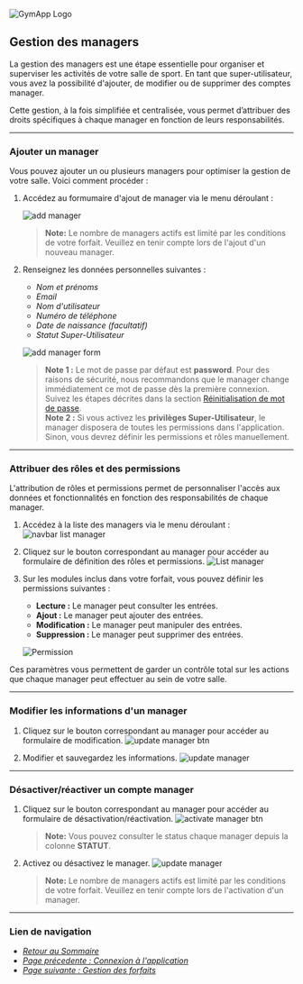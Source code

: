 ![GymApp Logo](/images/logo_md.png "GymApp Logo")

## Gestion des managers

La gestion des managers est une étape essentielle pour organiser et superviser les activités de votre salle de sport. En tant que super-utilisateur, vous avez la possibilité d'ajouter, de modifier ou de supprimer des comptes manager.

Cette gestion, à la fois simplifiée et centralisée, vous permet d’attribuer des droits spécifiques à chaque manager en fonction de leurs responsabilités.

---

### Ajouter un manager

Vous pouvez ajouter un ou plusieurs managers pour optimiser la gestion de votre salle. Voici comment procéder :  
1. Accédez au formumaire d'ajout de manager via le menu déroulant :  
   
   ![add manager](/images/screenshots/manager/nav_add_manager.png "add manager")

   > **Note:**  Le nombre de managers actifs est limité par les conditions de votre forfait. Veuillez en tenir compte lors de l'ajout d'un nouveau manager.

2. Renseignez les données personnelles suivantes :  
   - _Nom et prénoms_  
   - _Email_  
   - _Nom d'utilisateur_  
   - _Numéro de téléphone_  
   - _Date de naissance (facultatif)_  
   - _Statut Super-Utilisateur_

   ![add manager form](/images/screenshots/manager/add_manager_form.png "add manager form")

   > **Note 1 :** Le mot de passe par défaut est **password**. Pour des raisons de sécurité, nous recommandons que le manager change immédiatement ce mot de passe dès la première connexion. Suivez les étapes décrites dans la section [Réinitialisation de mot de passe](login.md#2---réinitialisation-de-mot-de-passe).  
   > **Note 2 :** Si vous activez les **privilèges Super-Utilisateur**, le manager disposera de toutes les permissions dans l'application. Sinon, vous devrez définir les permissions et rôles manuellement.

---

### Attribuer des rôles et des permissions

L'attribution de rôles et permissions permet de personnaliser l'accès aux données et fonctionnalités en fonction des responsabilités de chaque manager.

1. Accédez à la liste des managers via le menu déroulant :  
    ![navbar list manager](/images/screenshots/manager/nav_list_manager.png "navbar list manager")  


2. Cliquez sur le bouton correspondant au manager pour accéder au formulaire de définition des rôles et permissions. 
    ![List manager](/images/screenshots/manager/list_manager.png "List manager")  

3. Sur les modules inclus dans votre forfait, vous pouvez définir les permissions suivantes :  

   - **Lecture :** Le manager peut consulter les entrées.  
   - **Ajout :** Le manager peut ajouter des entrées.  
   - **Modification :** Le manager peut manipuler des entrées.  
   - **Suppression :** Le manager peut supprimer des entrées.  

    ![Permission](/images/screenshots/manager/permission.png "Permission")

Ces paramètres vous permettent de garder un contrôle total sur les actions que chaque manager peut effectuer au sein de votre salle.

---

### Modifier les informations d'un manager
1. Cliquez sur le bouton correspondant au manager pour accéder au formulaire de modification. 
    ![update manager btn](/images/screenshots/manager/update_manager_btn.png "update manager btn")

2. Modifier et sauvegardez les informations.
    ![update manager](/images/screenshots/manager/update_manager.png "update manager")

---

### Désactiver/réactiver un compte manager 
1. Cliquez sur le bouton correspondant au manager pour accéder au formulaire de désactivation/réactivation. 
    ![activate manager btn](/images/screenshots/manager/activate_manager_btn.png "activate manager btn")

    > **Note:** Vous pouvez consulter le status chaque manager depuis la colonne **STATUT**.


2. Activez ou désactivez le manager.
    ![update manager](/images/screenshots/manager/activate_manager.png "update manager")

    > **Note:**  Le nombre de managers actifs est limité par les conditions de votre forfait. Veuillez en tenir compte lors de l'activation d'un manager. 

---

### **Lien de navigation**

- [_Retour au Sommaire_](table.md)  
- [_Page précedente : Connexion à l'application_](login.md)  
- [_Page suivante : Gestion des forfaits_](package.md)  